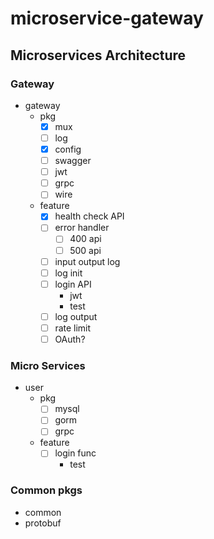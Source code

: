 # microservice-gateway

## Microservices Architecture

### Gateway
- gateway
  - pkg
    - [x] mux
    - [ ] log
    - [x] config
    - [ ] swagger
    - [ ] jwt
    - [ ] grpc
    - [ ] wire
  - feature
    - [x] health check API
    - [ ] error handler
      - [ ] 400 api
      - [ ] 500 api
    - [ ] input output log
    - [ ] log init
    - [ ] login API
      - jwt
      - test
    - [ ] log output
    - [ ] rate limit
    - [ ] OAuth?

### Micro Services
- user
  - pkg
    - [ ] mysql
    - [ ] gorm
    - [ ] grpc
  - feature
    - [ ] login func
      - test

### Common pkgs
- common
- protobuf


